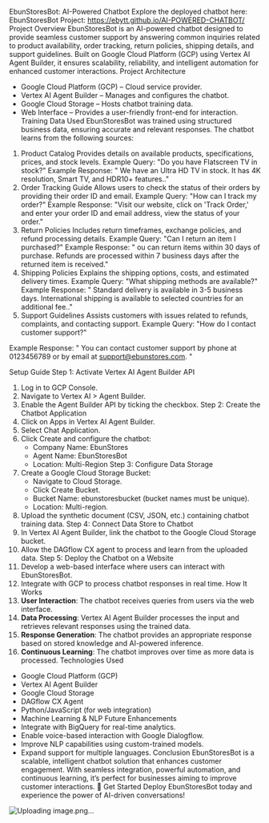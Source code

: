 EbunStoresBot: AI-Powered Chatbot
Explore the deployed chatbot here: 
EbunStoresBot Project: https://ebytt.github.io/AI-POWERED-CHATBOT/
Project Overview
EbunStoresBot is an AI-powered chatbot designed to provide seamless customer support by answering common inquiries related to product availability, order tracking, return policies, shipping details, and support guidelines. Built on Google Cloud Platform (GCP) using Vertex AI Agent Builder, it ensures scalability, reliability, and intelligent automation for enhanced customer interactions.
Project Architecture
- Google Cloud Platform (GCP) – Cloud service provider.
- Vertex AI Agent Builder – Manages and configures the chatbot.
- Google Cloud Storage – Hosts chatbot training data.
- Web Interface – Provides a user-friendly front-end for interaction.
Training Data Used
EbunStoresBot was trained using structured business data, ensuring accurate and relevant responses. The chatbot learns from the following sources:
1. Product Catalog
Provides details on available products, specifications, prices, and stock levels.
Example Query: "Do you have Flatscreen TV  in stock?"
Example Response: " We have an Ultra HD TV in stock. It has 4K resolution, Smart TV, and HDR10+ features.."
2. Order Tracking Guide
Allows users to check the status of their orders by providing their order ID and email.
Example Query: "How can I track my order?"
Example Response: "Visit our website, click on 'Track Order,' and enter your order ID and email address, view the status of your order."
3. Return Policies
Includes return timeframes, exchange policies, and refund processing details.
Example Query: "Can I return an item I purchased?"
Example Response: " ou can return items within 30 days of purchase. Refunds are processed within 7 business days after the returned item is received."
4. Shipping Policies
Explains the shipping options, costs, and estimated delivery times.
Example Query: "What shipping methods are available?"
Example Response: " Standard delivery is available in 3-5 business days. International shipping is available to selected countries for an additional fee.."
5. Support Guidelines
Assists customers with issues related to refunds, complaints, and contacting support.
Example Query: "How do I contact customer support?"

Example Response: " You can contact customer support by phone at 0123456789 or by email at support@ebunstores.com.  "

Setup Guide
Step 1: Activate Vertex AI Agent Builder API
1. Log in to GCP Console.
2. Navigate to Vertex AI > Agent Builder.
3. Enable the Agent Builder API by ticking the checkbox.
Step 2: Create the Chatbot Application
1. Click on Apps in Vertex AI Agent Builder.
2. Select Chat Application.
3. Click Create and configure the chatbot:
   - Company Name: EbunStores
   - Agent Name: EbunStoresBot
   - Location: Multi-Region
Step 3: Configure Data Storage
1. Create a Google Cloud Storage Bucket:
   - Navigate to Cloud Storage.
   - Click Create Bucket.
   - Bucket Name: ebunstoresbucket (bucket names must be unique).
   - Location: Multi-region.
2. Upload the synthetic document (CSV, JSON, etc.) containing chatbot training data.
Step 4: Connect Data Store to Chatbot
1. In Vertex AI Agent Builder, link the chatbot to the Google Cloud Storage bucket.
2. Allow the DAGflow CX agent to process and learn from the uploaded data.
Step 5: Deploy the Chatbot on a Website
1. Develop a web-based interface where users can interact with EbunStoresBot.
2. Integrate with GCP to process chatbot responses in real time.
How It Works
1. **User Interaction**: The chatbot receives queries from users via the web interface.
2. **Data Processing**: Vertex AI Agent Builder processes the input and retrieves relevant responses using the trained data.
3. **Response Generation**: The chatbot provides an appropriate response based on stored knowledge and AI-powered inference.
4. **Continuous Learning**: The chatbot improves over time as more data is processed.
Technologies Used
- Google Cloud Platform (GCP)
- Vertex AI Agent Builder
- Google Cloud Storage
- DAGflow CX Agent
- Python/JavaScript (for web integration)
- Machine Learning & NLP
Future Enhancements
- Integrate with BigQuery for real-time analytics.
- Enable voice-based interaction with Google Dialogflow.
- Improve NLP capabilities using custom-trained models.
- Expand support for multiple languages.
Conclusion
EbunStoresBot is a scalable, intelligent chatbot solution that enhances customer engagement. With seamless integration, powerful automation, and continuous learning, it’s perfect for businesses aiming to improve customer interactions.
🚀 Get Started
Deploy EbunStoresBot today and experience the power of AI-driven conversations!

![Uploading image.png…]()

